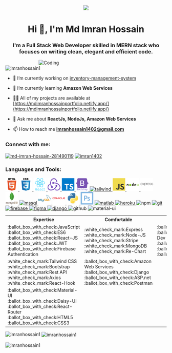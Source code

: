 <p align='center'><img src='https://i.ibb.co/CsfBKzG/Copy-of-Md-Imran-Hossain.gif' /> </p>
<h1 align="center">Hi 👋, I'm Md Imran Hossain</h1>
<h3 align="center">I'm a Full Stack Web Developer skilled in MERN stack who focuses on writing clean, elegant and efficient code.</h3>
<img align="right" alt="Coding" width="400" src="https://r7q6w9z6.rocketcdn.me/career/wp-content/uploads/2020/03/hello.gif"/>

<p align="left"> <img src="https://komarev.com/ghpvc/?username=imranhossain1&label=Profile%20views&color=0e75b6&style=flat" alt="imranhossain1" /> </p>

- 🔭 I’m currently working on [inventory-management-system](https://github.com/ImranHossain1/inventory-management-system)

- 🌱 I’m currently learning **Amazon Web Services**

- 👨‍💻 All of my projects are available at [https://mdimranhossainportfolio.netlify.app/](https://mdimranhossainportfolio.netlify.app/)

- 💬 Ask me about **ReactJs, NodeJs, Amazon Web Services**

- 📫 How to reach me **imranhossain1402@gmail.com**

<h3 align="left">Connect with me:</h3>
<p align="left">
<a href="https://linkedin.com/in/md-imran-hossain-281490119" target="blank"><img align="center" src="https://raw.githubusercontent.com/rahuldkjain/github-profile-readme-generator/master/src/images/icons/Social/linked-in-alt.svg" alt="md-imran-hossain-281490119" height="30" width="40" /></a>
<a href="https://fb.com/imran1402" target="blank"><img align="center" src="https://raw.githubusercontent.com/rahuldkjain/github-profile-readme-generator/master/src/images/icons/Social/facebook.svg" alt="imran1402" height="30" width="40" /></a>
</p>

<h3 align="left">Languages and Tools:</h3>
<p>
  <a href="https://www.w3.org/html/" target="_blank" rel="noreferrer">
    <img
      src="https://raw.githubusercontent.com/devicons/devicon/master/icons/html5/html5-original-wordmark.svg"
      alt="html5"
      width="40"
      height="40"
    />
  </a>
  <a href="https://www.w3schools.com/css/" target="_blank" rel="noreferrer">
    <img
      src="https://raw.githubusercontent.com/devicons/devicon/master/icons/css3/css3-original-wordmark.svg"
      alt="css3"
      width="40"
      height="40"
    />
  </a>
    <a href="https://reactjs.org/" target="_blank" rel="noreferrer">
    <img
      src="https://raw.githubusercontent.com/devicons/devicon/master/icons/react/react-original-wordmark.svg"
      alt="react"
      width="40"
      height="40"
    />
  </a>
    <a href="https://redux.js.org" target="_blank" rel="noreferrer">
    <img
      src="https://raw.githubusercontent.com/devicons/devicon/master/icons/redux/redux-original.svg"
      alt="redux"
      width="40"
      height="40"
    />
  </a>
  <a href="https://www.typescriptlang.org/" target="_blank" rel="noreferrer">
    <img
      src="https://raw.githubusercontent.com/devicons/devicon/master/icons/typescript/typescript-original.svg"
      alt="typescript"
      width="40"
      height="40"
    />
  </a>
<a href="https://getbootstrap.com" target="_blank" rel="noreferrer">
    <img
      src="https://raw.githubusercontent.com/devicons/devicon/master/icons/bootstrap/bootstrap-plain-wordmark.svg"
      alt="bootstrap"
      width="40"
      height="40"
    />
  </a>
  <a href="https://tailwindcss.com/" target="_blank" rel="noreferrer">
    <img
      src="https://www.vectorlogo.zone/logos/tailwindcss/tailwindcss-icon.svg"
      alt="tailwind"
      width="40"
      height="40"
    />
  </a>
<a
    href="https://developer.mozilla.org/en-US/docs/Web/JavaScript"
    target="_blank"
    rel="noreferrer"
  >
    <img
      src="https://raw.githubusercontent.com/devicons/devicon/master/icons/javascript/javascript-original.svg"
      alt="javascript"
      width="40"
      height="40"
    />
  </a>    
<a href="https://nodejs.org" target="_blank" rel="noreferrer">
    <img
      src="https://raw.githubusercontent.com/devicons/devicon/master/icons/nodejs/nodejs-original-wordmark.svg"
      alt="nodejs"
      width="40"
      height="40"
    />
  </a>    
<a href="https://expressjs.com" target="_blank" rel="noreferrer">
    <img
      src="https://raw.githubusercontent.com/devicons/devicon/master/icons/express/express-original-wordmark.svg"
      alt="express"
      width="40"
      height="40"
    />
  </a>
<a href="https://www.mongodb.com/" target="_blank" rel="noreferrer">
    <img
      src="https://raw.githubusercontent.com/devicons/devicon/master/icons/mongodb/mongodb-original-wordmark.svg"
      alt="mongodb"
      width="40"
      height="40"
    />
  </a>
  <a
    href="https://www.microsoft.com/en-us/sql-server"
    target="_blank"
    rel="noreferrer"
  >
    <img
      src="https://www.svgrepo.com/show/303229/microsoft-sql-server-logo.svg"
      alt="mssql"
      width="40"
      height="40"
    />
  </a>
    <a href="https://www.mysql.com/" target="_blank" rel="noreferrer">
    <img
      src="https://raw.githubusercontent.com/devicons/devicon/master/icons/mysql/mysql-original-wordmark.svg"
      alt="mysql"
      width="40"
      height="40"
    />
  </a>
   <a href="https://www.oracle.com/" target="_blank" rel="noreferrer">
    <img
      src="https://raw.githubusercontent.com/devicons/devicon/master/icons/oracle/oracle-original.svg"
      alt="oracle"
      width="40"
      height="40"
    />
  </a>
    <a href="https://www.python.org" target="_blank" rel="noreferrer">
    <img
      src="https://raw.githubusercontent.com/devicons/devicon/master/icons/python/python-original.svg"
      alt="python"
      width="40"
      height="40"
    />
  </a>
    <a href="https://www.photoshop.com/en" target="_blank" rel="noreferrer">
    <img
      src="https://raw.githubusercontent.com/devicons/devicon/master/icons/photoshop/photoshop-line.svg"
      alt="photoshop"
      width="40"
      height="40"
    />
  </a>
  <a href="https://www.mathworks.com/" target="_blank" rel="noreferrer">
    <img
      src="https://upload.wikimedia.org/wikipedia/commons/2/21/Matlab_Logo.png"
      alt="matlab"
      width="40"
      height="40"
    />
  </a>
    <a href="https://heroku.com" target="_blank" rel="noreferrer">
    <img
      src="https://www.vectorlogo.zone/logos/heroku/heroku-icon.svg"
      alt="heroku"
      width="40"
      height="40"
    />
  </a>

  
  <img src="https://img.shields.io/badge/npm-CB3837?style=for-the-badge&logo=npm&logoColor=white" alt="npm" />
  <a href="https://git-scm.com/" target="_blank" rel="noreferrer">
    <img
      src="https://www.vectorlogo.zone/logos/git-scm/git-scm-icon.svg"
      alt="git"
      width="40"
      height="40"
    />
  </a>
    <a href="https://firebase.google.com/" target="_blank" rel="noreferrer">
    <img
      src="https://www.vectorlogo.zone/logos/firebase/firebase-icon.svg"
      alt="firebase"
      width="40"
      height="40"
    />
  </a>
    <a href="https://www.figma.com/" target="_blank" rel="noreferrer">
    <img
      src="https://www.vectorlogo.zone/logos/figma/figma-icon.svg"
      alt="figma"
      width="40"
      height="40"
    />
  </a>
  <a href="https://www.djangoproject.com/" target="_blank" rel="noreferrer">
    <img
      src="https://cdn.worldvectorlogo.com/logos/django.svg"
      alt="django"
      width="40"
      height="40"
    />
  </a>
  <img src="https://img.shields.io/badge/GitHub-100000?style=for-the-badge&logo=github&logoColor=white" alt="github" />
    <img src="https://img.shields.io/badge/Material%20UI-007FFF?style=for-the-badge&logo=mui&logoColor=white" alt="material-ui" />
</p>
<table>
<tr>
<th> Expertise </th>
<th> Comfortable </th>
  
<th> Tools </th>
</tr>
<tr>
<td>
  :ballot_box_with_check:JavaScript
  <br/>
  :ballot_box_with_check:ES6 
  <br/>
  :ballot_box_with_check:React-JS
  <br/>
  :ballot_box_with_check:JWT
  <br/>
  :ballot_box_with_check:Firebase Authentication
</td>
<td>
  :white_check_mark:Express
  <br/>
  :white_check_mark:Node-JS
  <br/>
  :white_check_mark:Stripe
  <br/>
  :white_check_mark:MongoDB
  <br/>
  :white_check_mark:Re-Chart
</td>
  <td>
  :ballot_box_with_check:Git
     <br/>
  :ballot_box_with_check:Chrome Dev Tool
     <br/>
  :ballot_box_with_check:Figma
     <br/>
  :ballot_box_with_check:Heroku
     <br/>
  :ballot_box_with_check:Netlify
  </td>
</tr>
  <tr>
    <td>
  :white_check_mark:Tailwind CSS
  <br/>
  :white_check_mark:Bootstrap
  <br/>
  :white_check_mark:Rest API
  <br/>
  :white_check_mark:Axios
  <br/>
  :white_check_mark:React-Hook
    </td>
    <td>
    :ballot_box_with_check:Amazon Web Services
    <br/>
    :ballot_box_with_check:Django
    <br/>
    :ballot_box_with_check:ASP.net
    <br/>
    :ballot_box_with_check:Postman
    </td>
    <td></td>
  </tr>
  <tr>
    <td>
  :ballot_box_with_check:Material-UI
  <br/>
  :ballot_box_with_check:Daisy-UI
    <br/>
    :ballot_box_with_check:React-Router
    <br/>
    :ballot_box_with_check:HTML5
    <br/>
    :ballot_box_with_check:CSS3
    </td>
    <td></td>
    <td></td>
  </tr>
</table>
<p><img align="left" src="https://github-readme-stats.vercel.app/api/top-langs?username=imranhossain1&show_icons=true&locale=en&layout=compact" alt="imranhossain1" /></p>

<p>&nbsp;<img align="center" src="https://github-readme-stats.vercel.app/api?username=imranhossain1&show_icons=true&locale=en" alt="imranhossain1" /></p>

<p><img align="center" src="https://github-readme-streak-stats.herokuapp.com/?user=imranhossain1&" alt="imranhossain1" /></p>

